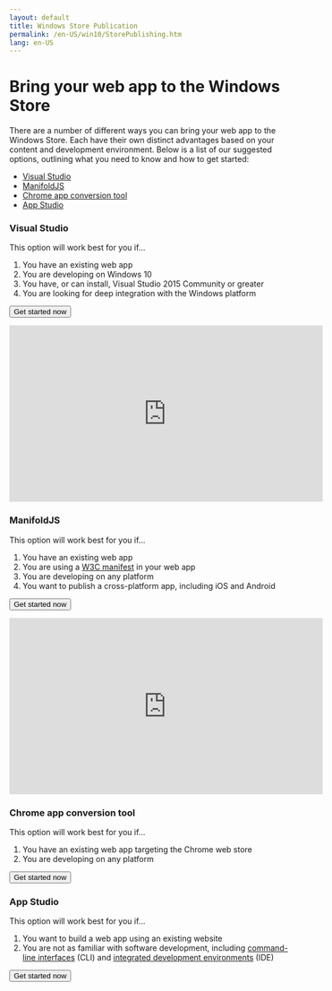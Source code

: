 ```yaml
---
layout: default
title: Windows Store Publication
permalink: /en-US/win10/StorePublishing.htm
lang: en-US
---
```


# Bring your web app to the Windows Store
There are a number of different ways you can bring your web app to the Windows Store. Each have their own distinct advantages based on your content and development environment. Below is a list of our suggested options, outlining what you need to know and how to get started:
* [Visual Studio](#vs)
* [ManifoldJS](#manifold)
* [Chrome app conversion tool](#chrome)
* [App Studio](#appstudio)

### <a name="vs"></a> Visual Studio
This option will work best for you if...

1. You have an existing web app
2. You are developing on Windows 10
3. You have, or can install, Visual Studio 2015 Community or greater
4. You are looking for deep integration with the Windows platform

<a href="http://microsoftedge.github.io/WebAppsDocs/en-US/win10/CreateHWA.htm"><button>Get started now</button></a>

<iframe src="https://channel9.msdn.com/Blogs/One-Dev-Minute/Creating-Hosted-Web-Apps-with-Project-Westminster/player" width="560" height="315" allowFullScreen frameBorder="0"></iframe>


### <a name="manifold"></a> ManifoldJS
This option will work best for you if...

1. You have an existing web app
2. You are using a [W3C manifest](https://w3c.github.io/manifest/) in your web app
3. You are developing on any platform
4. You want to publish a cross-platform app, including iOS and Android

<a href="http://manifoldjs.com/"><button>Get started now</button></a>

<iframe src="https://channel9.msdn.com/Blogs/One-Dev-Minute/Publishing-a-UWP-Web-App-on-a-Mac-using-ManifoldJS/player" width="560" height="315" allowFullScreen frameBorder="0"></iframe>


### <a name="chrome"></a> Chrome app conversion tool
This option will work best for you if...

1. You have an existing web app targeting the Chrome web store
2. You are developing on any platform

<a href="https://github.com/MicrosoftEdge/hwa-cli"><button>Get started now</button></a>


### <a name="appstudio"></a> App Studio
This option will work best for you if...

1. You want to build a web app using an existing website
2. You are not as familiar with software development, including [command-line interfaces](https://en.wikipedia.org/wiki/Command-line_interface) (CLI) and [integrated development environments](https://en.wikipedia.org/wiki/Integrated_development_environment) (IDE)

<a href="http://appstudio.windows.com/"><button>Get started now</button></a>
